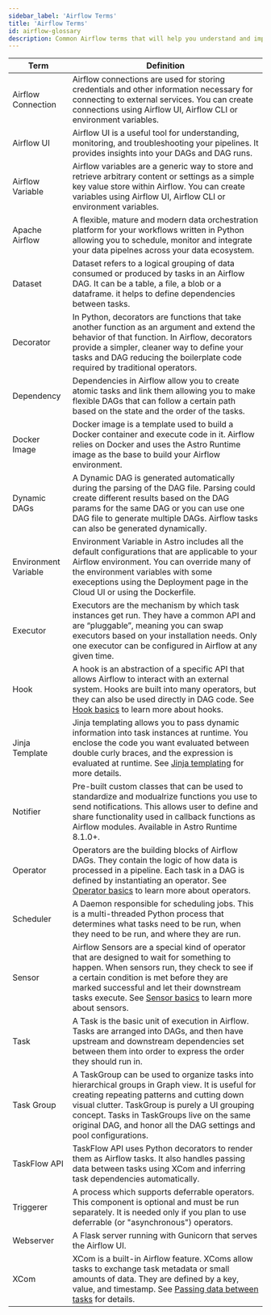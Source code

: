 ```yaml
---
sidebar_label: 'Airflow Terms'
title: 'Airflow Terms'
id: airflow-glossary
description: Common Airflow terms that will help you understand and implement Airflow.
---
```



| Term | Definition |
|------|-------------|
| Airflow Connection| Airflow connections are used for storing credentials and other information necessary for connecting to external services. You can create connections using Airflow UI, Airflow CLI or environment variables. |
| Airflow UI| Airflow UI is a useful tool for understanding, monitoring, and troubleshooting your pipelines. It provides insights into your DAGs and DAG runs.  |
| Airflow Variable| Airflow variables are a generic way to store and retrieve arbitrary content or settings as a simple key value store within Airflow. You can create variables using Airflow UI, Airflow CLI or environment variables. |
| Apache Airflow| A flexible, mature and modern data orchestration platform for your workflows written in Python allowing you to schedule, monitor and integrate your data pipelnes across your data ecosystem. |
| Dataset| Dataset refers to a logical grouping of data consumed or produced by tasks in an Airflow DAG. It can be a table, a file, a blob or a dataframe. it helps to define dependencies between tasks. |
| Decorator| In Python, decorators are functions that take another function as an argument and extend the behavior of that function. In Airflow, decorators provide a simpler, cleaner way to define your tasks and DAG reducing the boilerplate code required by traditional operators. |
| Dependency| Dependencies in Airflow allow you to create atomic tasks and link them allowing you to make flexible DAGs that can follow a certain path based on the state and the order of the tasks. |
| Docker Image| Docker image is a template used to build a Docker container and execute code in it. Airflow relies on Docker and uses the Astro Runtime image as the base to build your Airflow environment. |
| Dynamic DAGs| A Dynamic DAG is generated automatically during the parsing of the DAG file. Parsing could create different results based on the DAG params for the same DAG or you can use one DAG file to generate multiple DAGs. Airflow tasks can also be generated dynamically. |
| Environment Variable| Environment Variable in Astro includes all the default configurations that are applicable to your Airflow environment. You can override many of the environment variables with some execeptions using the Deployment page in the Cloud UI or using the Dockerfile. |
| Executor| Executors are the mechanism by which task instances get run. They have a common API and are “pluggable”, meaning you can swap executors based on your installation needs. Only one executor can be configured in Airflow at any given time. |
| Hook| A hook is an abstraction of a specific API that allows Airflow to interact with an external system. Hooks are built into many operators, but they can also be used directly in DAG code. See [Hook basics](https://docs.astronomer.io/learn/what-is-a-hook) to learn more about hooks. |
| Jinja Template| Jinja templating allows you to pass dynamic information into task instances at runtime. You enclose the code you want evaluated between double curly braces, and the expression is evaluated at runtime. See [Jinja templating](https://airflow.apache.org/docs/apache-airflow/stable/core-concepts/operators.html#jinja-templating) for more details. |
| Notifier| Pre-built custom classes that can be used to standardize and modualrize functions you use to send notifications. This allows user to define and share functionality used in callback functions as Airflow modules. Available in Astro Runtime 8.1.0+. |
| Operator| Operators are the building blocks of Airflow DAGs. They contain the logic of how data is processed in a pipeline. Each task in a DAG is defined by instantiating an operator. See [Operator basics](https://docs.astronomer.io/learn/what-is-an-operator) to learn more about operators. |
| Scheduler| A Daemon responsible for scheduling jobs. This is a multi-threaded Python process that determines what tasks need to be run, when they need to be run, and where they are run. |
| Sensor| Airflow Sensors are a special kind of operator that are designed to wait for something to happen. When sensors run, they check to see if a certain condition is met before they are marked successful and let their downstream tasks execute. See [Sensor basics](https://docs.astronomer.io/learn/what-is-a-sensor) to learn more about sensors. |
| Task| A Task is the basic unit of execution in Airflow. Tasks are arranged into DAGs, and then have upstream and downstream dependencies set between them into order to express the order they should run in. |
| Task Group| A TaskGroup can be used to organize tasks into hierarchical groups in Graph view. It is useful for creating repeating patterns and cutting down visual clutter. TaskGroup is purely a UI grouping concept. Tasks in TaskGroups live on the same original DAG, and honor all the DAG settings and pool configurations. |
| TaskFlow API| TaskFlow API uses Python decorators to render them as Airflow tasks. It also handles passing data between tasks using XCom and inferring task dependencies automatically. |
| Triggerer| A process which supports deferrable operators. This component is optional and must be run separately. It is needed only if you plan to use deferrable (or "asynchronous") operators. |
| Webserver| A Flask server running with Gunicorn that serves the Airflow UI. |
| XCom| XCom is a built-in Airflow feature. XComs allow tasks to exchange task metadata or small amounts of data. They are defined by a key, value, and timestamp. See [Passing data between tasks](https://docs.astronomer.io/learn/airflow-passing-data-between-tasks#xcom) for details. |